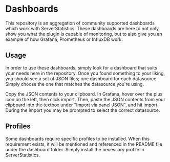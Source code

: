 # Dashboards
This repository is an aggregation of community supported dashboards which work with ServerStatistics. These dashboards are here to not only show you what the plugin is capable of monitoring, but to also give you an example of how Grafana, Prometheus or InfluxDB work.

## Usage
In order to use these dashboards, simply look for a dashboard that suits your needs here in the repository. Once you found something to your liking, you should see a set of JSON files; one dashboard for each datasource. Simply choose the one that matches the datasource you're using.

Copy the JSON contents to your clipboard. In Grafana, hover over the plus icon on the left, then click import. Then, paste the JSON contents from your clipboard into the textbox under "Import via panel JSON", and hit import. During the import you may be prompted to select the correct datasource.

## Profiles
Some dashboards require specific profiles to be installed. When this requirement exists, it will be mentioned and referenced in the README file under the dashboard folder. Simply install the necessary profile in ServerStatistics.